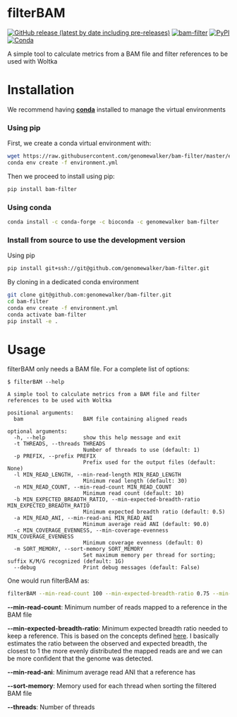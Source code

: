 
# filterBAM


[![GitHub release (latest by date including pre-releases)](https://img.shields.io/github/v/release/genomewalker/bam-filter?include_prereleases&label=version)](https://github.com/genomewalker/bam-filter/releases) [![bam-filter](https://github.com/genomewalker/bam-filter/workflows/filterBAM_ci/badge.svg)](https://github.com/genomewalker/bam-filter/actions) [![PyPI](https://img.shields.io/pypi/v/bam-filter)](https://pypi.org/project/bam-filter/) [![Conda](https://img.shields.io/conda/v/genomewalker/bam-filter)](https://anaconda.org/genomewalker/bam-filter)


A simple tool to calculate metrics from a BAM file and filter references to be used with Woltka

# Installation

We recommend having [**conda**](https://docs.conda.io/en/latest/) installed to manage the virtual environments

### Using pip

First, we create a conda virtual environment with:

```bash
wget https://raw.githubusercontent.com/genomewalker/bam-filter/master/environment.yml
conda env create -f environment.yml
```

Then we proceed to install using pip:

```bash
pip install bam-filter
```

### Using conda

```bash
conda install -c conda-forge -c bioconda -c genomewalker bam-filter
```

### Install from source to use the development version

Using pip

```bash
pip install git+ssh://git@github.com/genomewalker/bam-filter.git
```

By cloning in a dedicated conda environment

```bash
git clone git@github.com:genomewalker/bam-filter.git
cd bam-filter
conda env create -f environment.yml
conda activate bam-filter
pip install -e .
```


# Usage

filterBAM only needs a BAM file. For a complete list of options:

```
$ filterBAM --help

A simple tool to calculate metrics from a BAM file and filter references to be used with Woltka

positional arguments:
  bam                   BAM file containing aligned reads

optional arguments:
  -h, --help            show this help message and exit
  -t THREADS, --threads THREADS
                        Number of threads to use (default: 1)
  -p PREFIX, --prefix PREFIX
                        Prefix used for the output files (default: None)
  -l MIN_READ_LENGTH, --min-read-length MIN_READ_LENGTH
                        Minimum read length (default: 30)
  -n MIN_READ_COUNT, --min-read-count MIN_READ_COUNT
                        Minimum read count (default: 10)
  -b MIN_EXPECTED_BREADTH_RATIO, --min-expected-breadth-ratio MIN_EXPECTED_BREADTH_RATIO
                        Minimum expected breadth ratio (default: 0.5)
  -a MIN_READ_ANI, --min-read-ani MIN_READ_ANI
                        Minimum average read ANI (default: 90.0)
  -c MIN_COVERAGE_EVENNESS, --min-coverage-evenness MIN_COVERAGE_EVENNESS
                        Minimum coverage evenness (default: 0)
  -m SORT_MEMORY, --sort-memory SORT_MEMORY
                        Set maximum memory per thread for sorting; suffix K/M/G recognized (default: 1G)
  --debug               Print debug messages (default: False)
```

One would run filterBAM as:

```bash
filterBAM --min-read-count 100 --min-expected-breadth-ratio 0.75 --min-read-ani 98 --sort-memory 1G --threads 16  c55d4e2df1.woltka.dedup.bam
```

**--min-read-count**: Minimum number of reads mapped to a reference in the BAM file

**--min-expected-breadth-ratio**: Minimum expected breadth ratio needed to keep a reference. This is based on the concepts defined [here](https://instrain.readthedocs.io/en/latest/important_concepts.html#detecting-organisms-in-metagenomic-data). I basically estimates the ratio between the observed and expected breadth, the closest to 1 the more evenly distributed the mapped reads are and we can be more confident that the genome was detected.

**--min-read-ani**: Minimum average read ANI that a reference has

**--sort-memory**: Memory used for each thread when sorting the filtered BAM file

**--threads**: Number of threads


